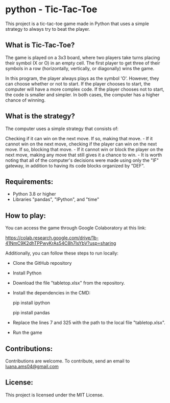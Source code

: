 # python - Tic-Tac-Toe
This project is a tic-tac-toe game made in Python that uses a simple strategy to always try to beat the player.

## What is Tic-Tac-Toe?

The game is played on a 3x3 board, where two players take turns placing their symbol (X or O) in an empty cell. The first player to get three of their symbols in a row (horizontally, vertically, or diagonally) wins the game.

In this program, the player always plays as the symbol 'O'. However, they can choose whether or not to start. If the player chooses to start, the computer will have a more complex code. If the player chooses not to start, the code is smaller and simpler. In both cases, the computer has a higher chance of winning.

## What is the strategy?

The computer uses a simple strategy that consists of:

  Checking if it can win on the next move. If so, making that move.
    - If it cannot win on the next move, checking if the player can win on the next move. If so, blocking that move.
    - If it cannot win or block the player on the next move, making any move that still gives it a chance to win.
    - It is worth noting that all of the computer's decisions were made using only the "IF" gateway, in addition to having its code blocks organized by "DEF".

## Requirements:

- Python 3.8 or higher
- Libraries "pandas", "IPython", and "time"

## How to play:

You can access the game through Google Colaboratory at this link:

https://colab.research.google.com/drive/1b-41NmC9K2dhTPPwyKrAs54C8h7IsYbV?usp=sharing

Additionally, you can follow these steps to run locally:

  - Clone the GitHub repository
    
  - Install Python

  - Download the file "tabletop.xlsx" from the repository.

  - Install the dependencies in the CMD:

    pip install ipython
    
    pip install pandas

  - Replace the lines 7 and 325 with the path to the local file "tabletop.xlsx".

  - Run the game

## Contributions:

Contributions are welcome. To contribute, send an email to luana.ams04@gmail.com

## License:

This project is licensed under the MIT License.

